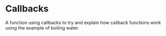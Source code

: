 Callbacks
=========

A function using callbacks to try and explain how callback functions work using the example of boiling water.